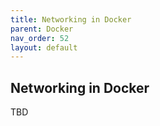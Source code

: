 ```yaml
---
title: Networking in Docker
parent: Docker
nav_order: 52
layout: default
---
```


## Networking in Docker

TBD